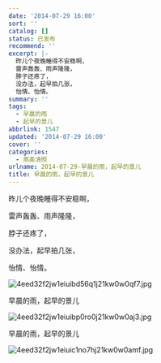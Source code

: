 ```yaml
---
date: '2014-07-29 16:00'
sort: ''
catalog: []
status: 已发布
recommend: ''
excerpt: |-
  昨儿个夜晚睡得不安稳啊，
  雷声轰轰、雨声隆隆，
  脖子还疼了，
  没办法，起早拍几张，
  怡情、怡情。
summary: ''
tags:
  - 早晨的雨
  - 起早的景儿
abbrlink: 1547
updated: '2014-07-29 16:00'
cover: ''
categories:
  - 燕美清照
urlname: 2014-07-29-早晨的雨，起早的景儿
title: 早晨的雨，起早的景儿
---
```


昨儿个夜晚睡得不安稳啊，


雷声轰轰、雨声隆隆，


脖子还疼了，


没办法，起早拍几张，


怡情、怡情。


![4eed32f2jw1eiuibd56q1j21kw0w0qf7.jpg](https://image.bmqy.net/upload/4eed32f2jw1eiuibd56q1j21kw0w0qf7.jpg)


早晨的雨，起早的景儿


![4eed32f2jw1eiuibp0ro0j21kw0w0aj3.jpg](https://image.bmqy.net/upload/4eed32f2jw1eiuibp0ro0j21kw0w0aj3.jpg)


早晨的雨，起早的景儿


![4eed32f2jw1eiuic1no7hj21kw0w0amf.jpg](https://image.bmqy.net/upload/4eed32f2jw1eiuic1no7hj21kw0w0amf.jpg)

